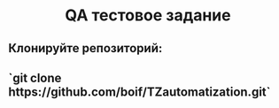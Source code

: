<h1 align="center">QA тестовое задание</a></h1>
<h2>Клонируйте репозиторий:</h2>
<h2>`git clone https://github.com/boif/TZautomatization.git`</h2>
